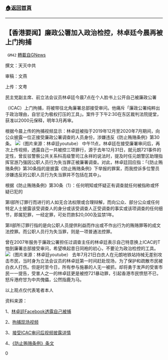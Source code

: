 ###  [:house:返回首頁](https://github.com/ourhimalayas/txt)
---

## 【香港要闻】廉政公署加入政治检控，林卓廷今晨再被上门拘捕
` GM42` [轉載自GNews](https://gnews.org/zh-hans/692188/)

撰文：天灭中共

审稿：文燕

上传：文粤

民主党副主席、前立法会议员林卓廷今晨7点在个人脸书上公开自己被廉政公署

（ICAC）上门拘捕，将被带往北角廉署总部接受审问。他痛斥「廉政公署纯粹出于政治理由，自甘沦为极权打压的工具」。案件于下午2:30在东区裁判法院提堂，获准以2000元保释，明年3月再审。

根据今晨上传的拘捕视频显示：林卓廷被指于2019年12月至2020年7月期间，向公众披露一位正接受廉政公署调查的人员身份，涉嫌违反《防止贿赂条例》第30条。
![]()![](https://gnews.org/wp-content/uploads/2020/12/image001-3.jpg)（图片来源：林卓廷youtube）
中午11点，林卓廷在接受廉署审问后，再次上传视频，透露自己一共被控三项罪行，源于去年12月31日，就元朗721事件的定性，曾反驳警察公共关系科高级警司江永祥的说法时，提及时任元朗警区助理指挥官游乃强因公职人员行为失当罪正被廉署调查。对此，林卓廷回应指：「《防止贿赂条例》第30条指的是披露《防止贿赂条例》下举报的罪案，而我控诉多位警员涉嫌违反的公职人员行为失当罪并不包括在其中」。

根据《防止贿赂条例》第30条（1）：任何明知或怀疑正有调查就任何被指称或怀疑已犯的

第I部所订罪行而进行的人如无合法权限或合理辩解，而向公众、部分公众或任何特定人士披露该受调查人的身分或该受调查人正受调查的事实或该项调查的任何细节，即属犯罪，一经定罪，可处罚款$20,000及监禁1年。

第II部所订罪行指的是向公职人员提供利益而作出或不作出行为的贿赂罪等的成文法控罪。而公职人员行为失当罪，则是一项普通法控罪。

曾在2007年服务于廉政公署担任过调查主任的林卓廷表示自己特意换上ICAC的T恤到廉署总部接受审问，希望唤起昔日同袍的初心，不要沦为政治检控的工具。
![]()![](https://gnews.org/wp-content/uploads/2020/12/image003-4.jpg)（图片来源：林卓廷youtube）
去年7月21日白衣人在元朗地铁站持械无差别攻击市民，当时身为立法会议员的林卓廷第一时间赶赴现场，为了保护和疏散市民被白衣人打伤。但是时至今日，所有参与施暴的人无一被抓，却将勇于发声的受害市民一一提告，受害人之一的林卓廷更是被控721暴动罪，引起香港市民愤怒不已，怒斥港府甘为中共傀儡，公然指鹿为马。

以上观点仅代表笔者本人

资料来源：

1、[林卓廷Facebook透露自己被捕](https://www.facebook.com/534865589914032/posts/3562818183785409/)

2、[拘捕现场视频](https://youtu.be/iYVKpPWg_1M)

3、[接受ICAC审问后视频披露详情](https://youtu.be/miL_MIlPUGc)

4、[《防止贿赂条例》条文](https://www.elegislation.gov.hk/hk/cap201!zh-Hant-HK?pmc=0&amp;xpid=ID_1438402825640_003&amp;m=0&amp;pm=1)

0
